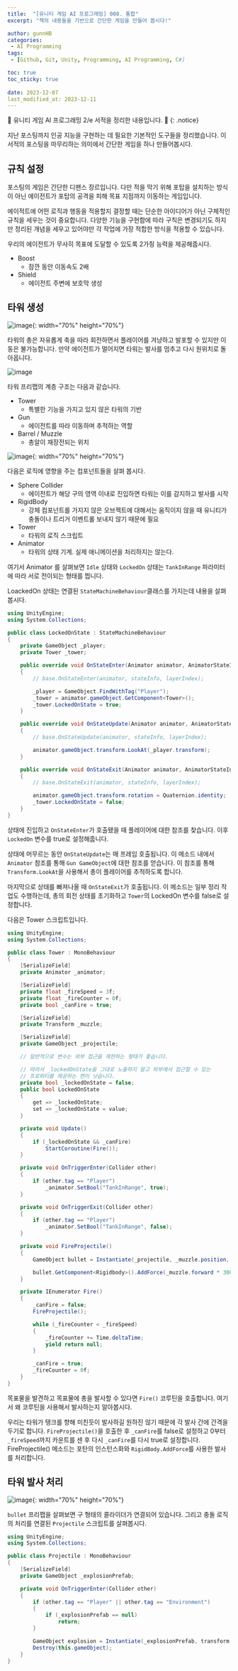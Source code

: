 ```yaml
---
title:  "[유니티 게임 AI 프로그래밍] 008. 통합"
excerpt: "책의 내용들을 기반으로 간단한 게임을 만들어 봅시다!"

author: gunnHB
categories: 
 - AI Programming
tags: 
 - [Github, Git, Unity, Programming, AI Programming, C#]

toc: true
toc_sticky: true
 
date: 2023-12-07
last_modified_at: 2023-12-11
---
```


🔔 유니티 게임 AI 프로그래밍 2/e 서적을 정리한 내용입니다. 🔔
{: .notice}

<div class="notice--info" markdown="1">
지난 포스팅까지 인공 지능을 구현하는 데 필요한 기본적인 도구들을 정리했습니다.
이 서적의 포스팅을 마무리하는 의미에서 간단한 게임을 하나 만들어봅시다.
</div>

## 규칙 설정
포스팅의 게임은 간단한 디팬스 장르입니다. 다만 적을 막기 위해 포탑을 설치하는 방식이 아닌
에이전트가 포탑의 공격을 피해 목표 지점까지 이동하는 게임입니다.

에이적트에 어떤 로직과 행동을 적용할지 결정할 때는 단순한 아이디어가 아닌 구체적인
규칙을 세우는 것이 중요합니다. 다양한 기능을 구현함에 따라 구칙은 변경되기도 하지만
정리된 개념을 세우고 있어야만 각 작업에 가장 적합한 방식을 적용할 수 있습니다.

우리의 에이전트가 무사히 목표에 도달할 수 있도록 2가즹 능력을 제공해줍시다.

- Boost
    - 잠깐 동안 이동속도 2배
- Shield
    - 에이전트 주변에 보호막 생성

## 타워 생성
![image](https://github.com/GunnHB/gunnHB.github.io/assets/117302300/2438a140-290d-4aab-85ea-66012bb3f679){: width="70%" height="70%"}

타워의 총은 자유롭게 축을 따라 회전하면서 플레이어를 겨냥하고 발포할 수 있지만 이동은 불가능합니다.
만약 에이전트가 멀어지면 타워는 발사를 멈추고 다시 원위치로 돌아옵니다.

![image](https://github.com/GunnHB/gunnHB.github.io/assets/117302300/a7fd8924-c116-41d7-867c-f91242938523)

타워 프리팹의 계층 구조는 다음과 같습니다.

- Tower
    - 특별한 기능을 가지고 있지 않은 타워의 기반
- Gun
    - 에이전트를 따라 이동하며 추적하는 역할
- Barrel / Muzzle
    - 총알이 재장전되는 위치

![image](https://github.com/GunnHB/gunnHB.github.io/assets/117302300/02f0e1eb-276e-4a3e-8360-eadc08273342){: width="70%" height="70%"}

다음은 로직에 영향을 주는 컴포넌트들을 살펴 봅시다.

- Sphere Collider
    - 에이전트가 해당 구의 영역 이내로 진입하면 타워는 이를 감지하고 발사를 시작
- RigidBody
    - 강체 컴포넌트를 가지지 않은 오브젝트에 대해서는 움직이지 않을 때 유니티가 충돌이나 트리거 이벤트롤 보내지 않기 때문에 필요
- Tower
    - 타워의 로직 스크립트
- Animator
    - 타워의 상태 기계. 실제 애니메이션을 처리하지는 않는다.

여기서 Animator 를 살펴보면 `Idle` 상태와 `LockedOn` 상태는 `TankInRange` 파라미터에 따라 
서로 전이되는 형태를 띕니다.

LoackedOn 상태는 연결된 `StateMachineBehaviour`클래스를 가지는데 내용을 살펴봅시다.

```c#
using UnityEngine;
using System.Collections;

public class LockedOnState : StateMachineBehaviour
{
    private GameObject _player;
    private Tower _tower;

    public override void OnStateEnter(Animator animator, AnimatorStateInfo stateInfo, int layerIndex)
    {
        // base.OnStateEnter(animator, stateInfo, layerIndex);

        _player = GameObject.FindWithTag("Player");
        _tower = animator.gameObject.GetComponent<Tower>();
        _tower.LockedOnState = true;
    }

    public override void OnStateUpdate(Animator animator, AnimatorStateInfo stateInfo, int layerIndex)
    {
        // base.OnStateUpdate(animator, stateInfo, layerIndex);

        animator.gameObject.transform.LookAt(_player.transform);
    }

    public override void OnStateExit(Animator animator, AnimatorStateInfo stateInfo, int layerIndex)
    {
        // base.OnStateExit(animator, stateInfo, layerIndex);

        animator.gameObject.transform.rotation = Quaternion.identity;
        _tower.LockedOnState = false;
    }
}
```

상태에 진입하고 `OnStateEnter`가 호출됐을 때 플레이어에 대한 참조를 찾습니다. 이후 `LockedOn` 변수를 true로 설정해줍니다.

상태에 머무르는 동안 `OnStateUpdate`는 매 프레임 호출됩니다. 이 메소드 내에서 `Animator` 참조를 통해 `Gun GameObject`에
대한 참조를 얻습니다. 이 참조를 통해 `Transform.LookAt`을 사용해서 총이 플레이어를 추적하도록 합니다.

마지막으로 상태를 빠져나올 때 `OnStateExit`가 호출됩니다. 이 메소드는 일부 정리 작업도 수행하는데,
총의 회전 상태를 초기화하고 `Tower`의 LockedOn 변수를 false로 설정합니다.

다음은 Tower 스크립트입니다.

```c#
using UnityEngine;
using System.Collections;

public class Tower : MonoBehaviour
{
    [SerializeField]
    private Animator _animator;

    [SerializeField]
    private float _fireSpeed = 3f;
    private float _fireCounter = 0f;
    private bool _canFire = true;

    [SerializeField]
    private Transform _muzzle;

    [SerializeField]
    private GameObject _projectile;

    // 일반적으로 변수는 외부 접근을 제한하는 형태가 좋습니다.

    // 따라서 _lockedOnState을 그대로 노출하지 말고 외부에서 접근할 수 있는
    // 프로퍼티를 제공하는 편이 낫습니다.
    private bool _lockedOnState = false;
    public bool LockedOnState
    {
        get => _lockedOnState;
        set => _lockedOnState = value;
    }

    private void Update()
    {
        if (_lockedOnState && _canFire)
            StartCoroutine(Fire());
    }

    private void OnTriggerEnter(Collider other)
    {
        if (other.tag == "Player")
            _animator.SetBool("TankInRange", true);
    }

    private void OnTriggerExit(Collider other)
    {
        if (other.tag == "Player")
            _animator.SetBool("TankInRange", false);
    }

    private void FireProjectile()
    {
        GameObject bullet = Instantiate(_projectile, _muzzle.position, _muzzle.rotation);

        bullet.GetComponent<Rigidbody>().AddForce(_muzzle.forward * 300);
    }

    private IEnumerator Fire()
    {
        _canFire = false;
        FireProjectile();

        while (_fireCounter < _fireSpeed)
        {
            _fireCounter += Time.deltaTime;
            yield return null;
        }

        _canFire = true;
        _fireCounter = 0f;
    }
}
```

목표물을 발견하고 목표물에 총을 발사할 수 있다면 `Fire()` 코루틴을 호출합니다.
여기서 왜 코루틴을 사용해서 발사하는지 알아봅시다.

우리는 타워가 탱크를 향해 미친듯이 발사하길 원하진 않기 때문에 각 발사 간에 간격을 두기로 합니다.
`FireProjectile()`을 호출한 후 `_canFire`를 false로 설정하고 0부터 `_fireSpeed`까지 카운트를 센 후
다시 `_canFire`를 다시 true로 설정합니다. FireProjectile() 메소드는 포탄의 인스턴스화와 `RigidBody.AddForce`를
사용한 발사를 처리합니다.

## 타워 발사 처리
![image](https://github.com/GunnHB/gunnHB.github.io/assets/117302300/fc79498a-72fd-4d97-bc9d-26a28e6f67f3){: width="70%" height="70%"}

`bullet` 프리팹을 살펴보면 구 형태의 콜라이더가 연결되어 있습니다. 그리고 충돌 로직의 처리를 연결된 `Projectile` 스크립트를 살펴봅시다.

```c#
using UnityEngine;
using System.Collections;

public class Projectile : MonoBehaviour
{
    [SerializeField]
    private GameObject _explosionPrefab;

    private void OnTriggerEnter(Collider other)
    {
        if (other.tag == "Player" || other.tag == "Environment")
        {
            if (_explosionPrefab == null)
                return;
        }

        GameObject explosion = Instantiate(_explosionPrefab, transform.position, Quaternion.identity);
        Destroy(this.gameObject);
    }
}
```

